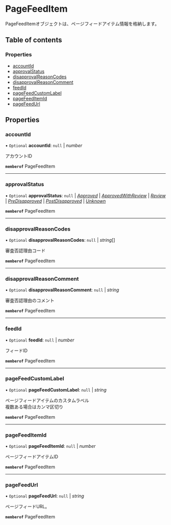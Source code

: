 # PageFeedItem


<div lang=\"ja\">PageFeedItemオブジェクトは、ページフィードアイテム情報を格納します。</div> 

## Table of contents

### Properties

- [accountId](pagefeeditem.md#accountid)
- [approvalStatus](pagefeeditem.md#approvalstatus)
- [disapprovalReasonCodes](pagefeeditem.md#disapprovalreasoncodes)
- [disapprovalReasonComment](pagefeeditem.md#disapprovalreasoncomment)
- [feedId](pagefeeditem.md#feedid)
- [pageFeedCustomLabel](pagefeeditem.md#pagefeedcustomlabel)
- [pageFeedItemId](pagefeeditem.md#pagefeeditemid)
- [pageFeedUrl](pagefeeditem.md#pagefeedurl)

## Properties

### accountId

• `Optional` **accountId**: ``null`` \| *number*

<div lang=\"ja\">アカウントID</div> 

**`memberof`** PageFeedItem

___

### approvalStatus

• `Optional` **approvalStatus**: ``null`` \| [*Approved*](./enums/pagefeeditemserviceapprovalstatus.md#approved) \| [*ApprovedWithReview*](./enums/pagefeeditemserviceapprovalstatus.md#approvedwithreview) \| [*Review*](./enums/pagefeeditemserviceapprovalstatus.md#review) \| [*PreDisapproved*](./enums/pagefeeditemserviceapprovalstatus.md#predisapproved) \| [*PostDisapproved*](./enums/pagefeeditemserviceapprovalstatus.md#postdisapproved) \| [*Unknown*](./enums/pagefeeditemserviceapprovalstatus.md#unknown)

**`memberof`** PageFeedItem

___

### disapprovalReasonCodes

• `Optional` **disapprovalReasonCodes**: ``null`` \| *string*[]

<div lang=\"ja\">審査否認理由コード</div> 

**`memberof`** PageFeedItem

___

### disapprovalReasonComment

• `Optional` **disapprovalReasonComment**: ``null`` \| *string*

<div lang=\"ja\">審査否認理由のコメント</div> 

**`memberof`** PageFeedItem

___

### feedId

• `Optional` **feedId**: ``null`` \| *number*

<div lang=\"ja\">フィードID</div> 

**`memberof`** PageFeedItem

___

### pageFeedCustomLabel

• `Optional` **pageFeedCustomLabel**: ``null`` \| *string*

<div lang=\"ja\">ページフィードアイテムのカスタムラベル<br> 複数ある場合はカンマ区切り</div> 

**`memberof`** PageFeedItem

___

### pageFeedItemId

• `Optional` **pageFeedItemId**: ``null`` \| *number*

<div lang=\"ja\">ページフィードアイテムID</div> 

**`memberof`** PageFeedItem

___

### pageFeedUrl

• `Optional` **pageFeedUrl**: ``null`` \| *string*

<div lang=\"ja\">ページフィードURL。</div> 

**`memberof`** PageFeedItem
